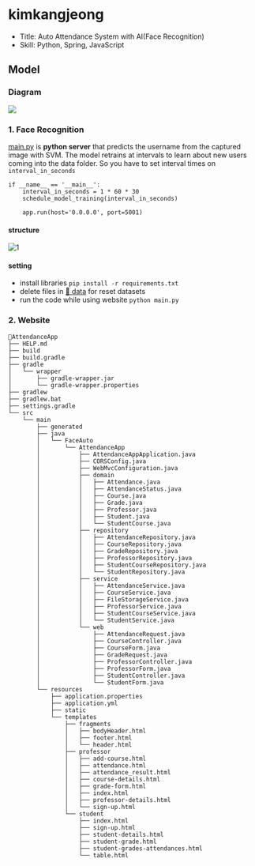 # kimkangjeong
- Title: Auto Attendance System with AI(Face Recognition)
- Skill: Python, Spring, JavaScript

## Model
### Diagram
![](https://github.com/4th-Oasis-Hackathon/kimkangjeong/assets/93754504/24c369fa-7bfa-45f2-a410-e9dfc4a1e7cf)

### 1. Face Recognition
[main.py](https://github.com/4th-Oasis-Hackathon/kimkangjeong/blob/main/FaceRecognition/main.py) is **python server** that predicts the username from the captured image with SVM. The model retrains at intervals to learn about new users coming into the data folder. So you have to set interval times on ```interval_in_seconds```

```
if __name__ == '__main__':
    interval_in_seconds = 1 * 60 * 30 
    schedule_model_training(interval_in_seconds)

    app.run(host='0.0.0.0', port=5001)
```
#### structure
![1](https://github.com/4th-Oasis-Hackathon/kimkangjeong/assets/93754504/f58ffcc2-dda0-428e-a442-a8a8f610ab1e)

#### setting
- install libraries ```pip install -r requirements.txt```
- delete files in [📁 data](https://github.com/4th-Oasis-Hackathon/kimkangjeong/tree/main/FaceRecognition/data) for reset datasets
- run the code while using website ```python main.py```
  
### 2. Website
```
📁AttendanceApp
├── HELP.md
├── build
├── build.gradle
├── gradle
│   └── wrapper
│       ├── gradle-wrapper.jar
│       └── gradle-wrapper.properties
├── gradlew
├── gradlew.bat
├── settings.gradle
└── src
    └── main
        ├── generated
        ├── java
        │   └── FaceAuto
        │       └── AttendanceApp
        │           ├── AttendanceAppApplication.java 
        │           ├── CORSConfig.java
        │           ├── WebMvcConfiguration.java
        │           ├── domain
        │           │   ├── Attendance.java
        │           │   ├── AttendanceStatus.java
        │           │   ├── Course.java
        │           │   ├── Grade.java
        │           │   ├── Professor.java
        │           │   ├── Student.java
        │           │   └── StudentCourse.java
        │           ├── repository
        │           │   ├── AttendanceRepository.java
        │           │   ├── CourseRepository.java
        │           │   ├── GradeRepository.java
        │           │   ├── ProfessorRepository.java
        │           │   ├── StudentCourseRepository.java
        │           │   └── StudentRepository.java
        │           ├── service
        │           │   ├── AttendanceService.java
        │           │   ├── CourseService.java
        │           │   ├── FileStorageService.java
        │           │   ├── ProfessorService.java
        │           │   ├── StudentCourseService.java
        │           │   └── StudentService.java
        │           └── web
        │               ├── AttendanceRequest.java
        │               ├── CourseController.java
        │               ├── CourseForm.java
        │               ├── GradeRequest.java
        │               ├── ProfessorController.java
        │               ├── ProfessorForm.java
        │               ├── StudentController.java
        │               └── StudentForm.java
        └── resources
            ├── application.properties
            ├── application.yml
            ├── static
            └── templates
                ├── fragments
                │   ├── bodyHeader.html
                │   ├── footer.html
                │   └── header.html
                ├── professor
                │   ├── add-course.html
                │   ├── attendance.html
                │   ├── attendance_result.html
                │   ├── course-details.html
                │   ├── grade-form.html
                │   ├── index.html
                │   ├── professor-details.html
                │   └── sign-up.html
                └── student
                    ├── index.html
                    ├── sign-up.html
                    ├── student-details.html
                    ├── student-grade.html
                    ├── student-grades-attendances.html
                    └── table.html        
```
